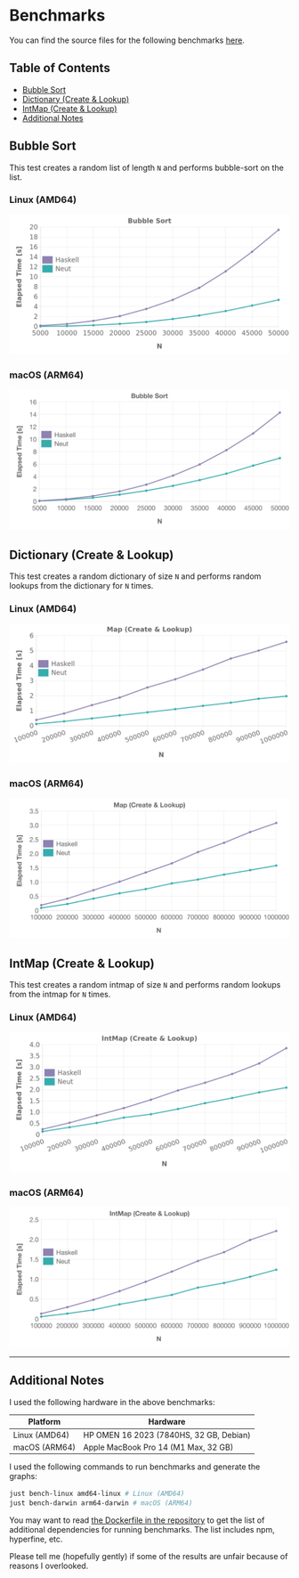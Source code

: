# Benchmarks

You can find the source files for the following benchmarks [here](https://github.com/vekatze/neut/tree/main/bench/action).

## Table of Contents

- [Bubble Sort](#bubble-sort)
- [Dictionary (Create & Lookup)](#dictionary-create--lookup)
- [IntMap (Create & Lookup)](#intmap-create--lookup)
- [Additional Notes](#additional-notes)

## Bubble Sort

This test creates a random list of length `N` and performs bubble-sort on the list.

### Linux (AMD64)

![bubble sort](./image/graph/amd64-linux/bubble.png "bubble sort")

### macOS (ARM64)

![bubble sort](./image/graph/arm64-darwin/bubble.png "bubble sort")

## Dictionary (Create & Lookup)

This test creates a random dictionary of size `N` and performs random lookups from the dictionary for `N` times.

### Linux (AMD64)

![dictionary](./image/graph/amd64-linux/dictionary.png "dictionary")

### macOS (ARM64)

![dictionary](./image/graph/arm64-darwin/dictionary.png "dictionary")

## IntMap (Create & Lookup)

This test creates a random intmap of size `N` and performs random lookups from the intmap for `N` times.

### Linux (AMD64)

![IntMap](./image/graph/amd64-linux/intmap.png "IntMap")

### macOS (ARM64)

![IntMap](./image/graph/arm64-darwin/intmap.png "IntMap")

---

## Additional Notes

I used the following hardware in the above benchmarks:

| Platform      | Hardware                                |
| ------------- | --------------------------------------- |
| Linux (AMD64) | HP OMEN 16 2023 (7840HS, 32 GB, Debian) |
| macOS (ARM64) | Apple MacBook Pro 14 (M1 Max, 32 GB)    |

I used the following commands to run benchmarks and generate the graphs:

```sh
just bench-linux amd64-linux # Linux (AMD64)
just bench-darwin arm64-darwin # macOS (ARM64)
```

You may want to read [the Dockerfile in the repository](https://github.com/vekatze/neut/blob/main/build/Dockerfile) to get the list of additional dependencies for running benchmarks. The list includes npm, hyperfine, etc.

Please tell me (hopefully gently) if some of the results are unfair because of reasons I overlooked.

